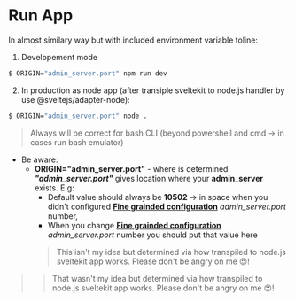 # Run App
In almost similary way but with included environment variable toline:

1. Developement mode
```bash
$ ORIGIN="admin_server.port" npm run dev
```
2. In production as node app (after transiple sveltekit to node.js handler by use @sveltejs/adapter-node):
```bash
$ ORIGIN="admin_server.port" node .
```
> Always will be correct for bash CLI (beyond powershell and cmd -> in cases run bash emulator)

* Be aware:
    * **ORIGIN="admin_server.port"** - where is determined ***"admin_server.port"*** gives location where your **admin_server** exists. E.g: 
        * Default value should always be **10502** -> in space when you didn't configured <u>**Fine grainded configuration**</u> *admin_server.port* number,
        * When you change <u>**Fine grainded configuration**</u> *admin_server.port* number you should put that value here
        > This isn't my idea but determined via how transpiled to node.js sveltekit app works. Please don't be angry on me 😍!
>> That wasn't my idea but determined via how transpiled to node.js sveltekit app works. Please don't be angry on me 😍!